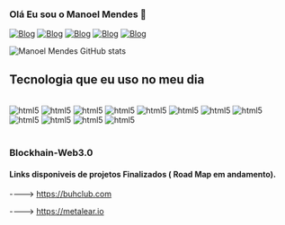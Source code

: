 

### Olá Eu sou o Manoel Mendes 👋

[![Blog](https://img.shields.io/website?label=devmanoel.hananebradley.com&style=for-the-badge&url=https://sujeitoprogramador.com/)](https://devmanoel.hananebradley.com)
[![Blog](https://img.shields.io/badge/YouTube-FF0000?style=for-the-badge&logo=youtube&logoColor=white)](https://www.youtube.com/@programadormanoel)
[![Blog](https://img.shields.io/badge/Instagram-E4405F?style=for-the-badge&logo=instagram&logoColor=white)](https://www.instagram.com/manoel.mendes.oficial/)
[![Blog](https://img.shields.io/badge/WhatsApp-25D366?style=for-the-badge&logo=whatsapp&logoColor=white)](https://api.whatsapp.com/send?phone=5568992097927&text=Ola!%20vi%20este%20link%20no%20gith%20hub%20Quero%20saber%20mais%20sobre%20seu%20trabalhos%20em%20Programa%C3%A7%C3%A3o)
[![Blog](https://img.shields.io/badge/Telegram-2CA5E0?style=for-the-badge&logo=telegram&logoColor=white)](https://t.me/manoelmendes)



![Manoel Mendes GitHub stats](https://github-readme-stats.vercel.app/api?username=devmanoelmendes&show_icons=true&theme=tokyonight)

## Tecnologia que eu uso no meu dia

<div style= "display: inline_block"><br/>
<img aling=" center" alt="html5" src="https://img.shields.io/badge/HTML5-E34F26?style=for-the-badge&logo=html5&logoColor=white" />
<img aling=" center" alt="html5" src="https://img.shields.io/badge/CSS-239120?&style=for-the-badge&logo=css3&logoColor=white" />
<img aling=" center" alt="html5" src="https://img.shields.io/badge/Python-3776AB?style=for-the-badge&logo=python&logoColor=white" />
<img aling=" center" alt="html5" src="https://img.shields.io/badge/Node.js-43853D?style=for-the-badge&logo=node.js&logoColor=white" />
<img aling=" center" alt="html5" src="https://img.shields.io/badge/C%2B%2B-00599C?style=for-the-badge&logo=c%2B%2B&logoColor=white" />
<img aling=" center" alt="html5" src="https://img.shields.io/badge/Java-ED8B00?style=for-the-badge&logo=java&logoColor=white" />
<img aling=" center" alt="html5" src="https://img.shields.io/badge/PHP-777BB4?style=for-the-badge&logo=php&logoColor=white" />
<img aling=" center" alt="html5" src="https://img.shields.io/badge/React-20232A?style=for-the-badge&logo=react&logoColor=61DAFB" />
<img aling=" center" alt="html5" src="https://img.shields.io/badge/Flutter-02569B?style=for-the-badge&logo=flutter&logoColor=whit" />
<img aling=" center" alt="html5" src="https://img.shields.io/badge/MySQL-00000F?style=for-the-badge&logo=mysql&logoColor=white" />
<img aling=" center" alt="html5" src="https://img.shields.io/badge/Unity-100000?style=for-the-badge&logo=unity&logoColor=white" />
<img aling=" center" alt="html5" src="https://img.shields.io/badge/Ethereum-3C3C3D?style=for-the-badge&logo=Ethereum&logoColor=white" />
</div><br/>


### Blockhain-Web3.0
#### Links disponiveis de projetos Finalizados ( Road Map em andamento).

----> https://buhclub.com 

----> https://metalear.io
